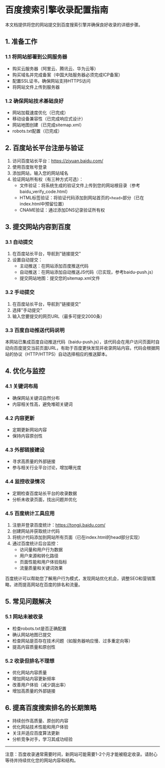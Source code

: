 # 百度搜索引擎收录配置指南

本文档提供将您的网站提交到百度搜索引擎并确保良好收录的详细步骤。

## 1. 准备工作

### 1.1 将网站部署到公网服务器
- 购买云服务器（阿里云、腾讯云、华为云等）
- 购买域名并完成备案（中国大陆服务器必须完成ICP备案）
- 配置SSL证书，确保网站支持HTTPS访问
- 将网站文件上传到服务器

### 1.2 确保网站技术基础良好
- 网站加载速度优化（已完成）
- 移动设备兼容性（已完成响应式设计）
- 网站地图创建（已完成sitemap.xml）
- robots.txt配置（已完成）

## 2. 百度站长平台注册与验证

1. 访问百度站长平台：https://ziyuan.baidu.com/
2. 使用百度账号登录
3. 添加网站，输入您的网站域名
4. 验证网站所有权（有三种方式可选）：
   - 文件验证：将系统生成的验证文件上传到您的网站根目录（参考baidu_verify_code.html）
   - HTML标签验证：将验证代码添加到网站首页的`<head>`部分（已在index.html中预留位置）
   - CNAME验证：通过添加DNS记录验证所有权

## 3. 提交网站内容到百度

### 3.1 自动提交
1. 在百度站长平台，导航到"链接提交"
2. 设置自动提交：
   - 主动推送：在网站添加百度推送代码
   - 自动推送：在网站添加自动推送JS代码（已实现，参考baidu-push.js）
   - 提交网站地图：提交您的sitemap.xml文件

### 3.2 手动提交
1. 在百度站长平台，导航到"链接提交"
2. 选择"手动提交"
3. 输入您要提交的网页URL（最多可提交2000条）

### 3.3 百度自动推送代码说明
本网站已集成百度自动推送代码（baidu-push.js），该代码会在用户访问页面时自动向百度提交当前页面URL，有助于百度更快发现并收录网站内容。代码会根据网站的协议（HTTP/HTTPS）自动选择相应的推送脚本。

## 4. 优化与监控

### 4.1 关键词布局
- 确保网站关键词自然分布
- 内容相关性高，避免堆砌关键词

### 4.2 内容更新
- 定期更新网站内容
- 保持内容原创性

### 4.3 外部链接建设
- 寻求高质量的外部链接
- 参与相关行业平台讨论，增加曝光度

### 4.4 监控收录情况
- 定期检查百度站长平台的收录数据
- 分析未收录页面，找出问题并优化

### 4.5 百度统计工具应用
1. 注册并登录百度统计：https://tongji.baidu.com/
2. 创建网站并获取统计代码
3. 将统计代码添加到网站所有页面（已在index.html的head部分实现）
4. 通过百度统计后台监控：
   - 访问量和用户行为数据
   - 用户来源和转化路径
   - 页面性能和用户体验指标
   - 流量质量和关键词效果

百度统计可以帮助您了解用户行为模式，发现网站优化机会，调整SEO和营销策略，进而提高网站在百度的排名和流量。

## 5. 常见问题解决

### 5.1 网站未被收录
- 检查robots.txt是否正确配置
- 确认网站地图已提交
- 检查网站是否存在技术问题（如服务器响应慢、过多重定向等）
- 提高内容质量和原创性

### 5.2 收录但排名不理想
- 优化网站内容质量
- 增加网站内容更新频率
- 改善用户体验（减少跳出率）
- 增加高质量的外部链接

## 6. 提高百度搜索排名的长期策略

- 持续创作高质量、原创的内容
- 优化网站技术性能和用户体验
- 关注并适应百度算法更新
- 分析竞争对手，学习其成功经验

---

注意：百度收录通常需要时间，新网站可能需要1-2个月才能被稳定收录。请耐心等待并持续优化您的网站内容和结构。